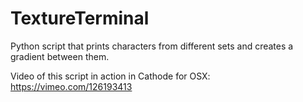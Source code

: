 # TextureTerminal
Python script that prints characters from different sets and creates a gradient between them.

Video of this script in action in Cathode for OSX:
https://vimeo.com/126193413
